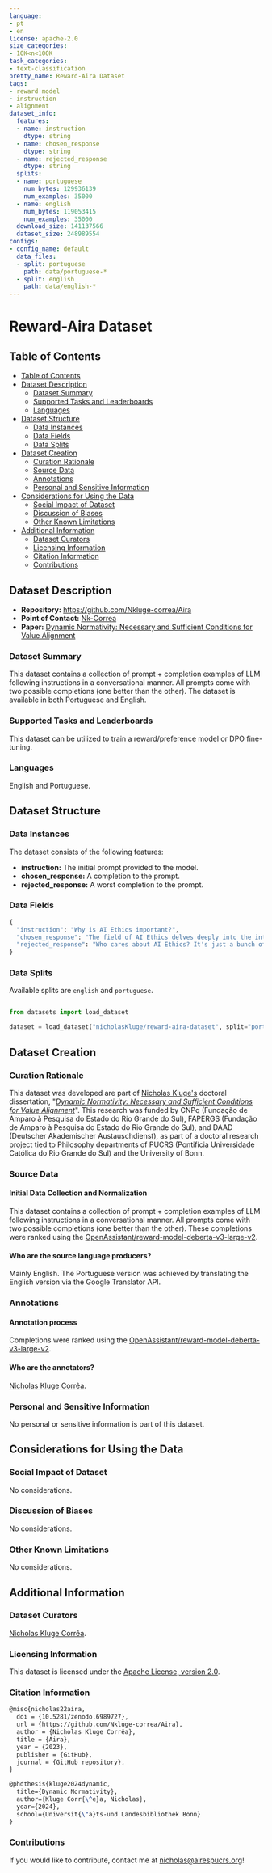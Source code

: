 ```yaml
---
language:
- pt
- en
license: apache-2.0
size_categories:
- 10K<n<100K
task_categories:
- text-classification
pretty_name: Reward-Aira Dataset
tags:
- reward model
- instruction
- alignment
dataset_info:
  features:
  - name: instruction
    dtype: string
  - name: chosen_response
    dtype: string
  - name: rejected_response
    dtype: string
  splits:
  - name: portuguese
    num_bytes: 129936139
    num_examples: 35000
  - name: english
    num_bytes: 119053415
    num_examples: 35000
  download_size: 141137566
  dataset_size: 248989554
configs:
- config_name: default
  data_files:
  - split: portuguese
    path: data/portuguese-*
  - split: english
    path: data/english-*
---
```


# Reward-Aira Dataset

## Table of Contents

- [Table of Contents](#table-of-contents)
- [Dataset Description](#dataset-description)
  - [Dataset Summary](#dataset-summary)
  - [Supported Tasks and Leaderboards](#supported-tasks-and-leaderboards)
  - [Languages](#languages)
- [Dataset Structure](#dataset-structure)
  - [Data Instances](#data-instances)
  - [Data Fields](#data-fields)
  - [Data Splits](#data-splits)
- [Dataset Creation](#dataset-creation)
  - [Curation Rationale](#curation-rationale)
  - [Source Data](#source-data)
  - [Annotations](#annotations)
  - [Personal and Sensitive Information](#personal-and-sensitive-information)
- [Considerations for Using the Data](#considerations-for-using-the-data)
  - [Social Impact of Dataset](#social-impact-of-dataset)
  - [Discussion of Biases](#discussion-of-biases)
  - [Other Known Limitations](#other-known-limitations)
- [Additional Information](#additional-information)
  - [Dataset Curators](#dataset-curators)
  - [Licensing Information](#licensing-information)
  - [Citation Information](#citation-information)
  - [Contributions](#contributions)

## Dataset Description

- **Repository:** https://github.com/Nkluge-correa/Aira
- **Point of Contact:** [Nk-Correa](nicholas@airespucrs.org)
- **Paper:** [Dynamic Normativity: Necessary and Sufficient Conditions for Value Alignment](https://arxiv.org/abs/2406.11039)

### Dataset Summary

This dataset contains a collection of prompt + completion examples of LLM following instructions in a conversational manner. All prompts come with two possible completions (one better than the other). The dataset is available in both Portuguese and English.

### Supported Tasks and Leaderboards

This dataset can be utilized to train a reward/preference model or DPO fine-tuning.

### Languages

English and Portuguese.

## Dataset Structure

### Data Instances

The dataset consists of the following features:

- **instruction:** The initial prompt provided to the model.
- **chosen_response:** A completion to the prompt.
- **rejected_response:** A worst completion to the prompt.

### Data Fields

```python
{
  "instruction": "Why is AI Ethics important?",
  "chosen_response": "The field of AI Ethics delves deeply into the intricate ethical considerations that arise with respect to AI systems. This includes the role of humanity in creating and deploying these systems, as well as the conduct of machines themselves. Broadly speaking, AI Ethics can be divided into two major categories : concerns surrounding the morality of human actions in relation to creating and using AI, and concerns regarding the moral implications of machine behavior.",
  "rejected_response": "Who cares about AI Ethics? It's just a bunch of whining about humans making and using AI and bitching about what the machines do."
}
```

### Data Splits

Available splits are `english` and `portuguese`.

```python

from datasets import load_dataset

dataset = load_dataset("nicholasKluge/reward-aira-dataset", split="portuguese")

```

## Dataset Creation

### Curation Rationale

This dataset was developed are part of [Nicholas Kluge's](https://nkluge-correa.github.io/) doctoral dissertation, "_[Dynamic Normativity: Necessary and Sufficient Conditions for Value Alignment](https://arxiv.org/abs/2406.11039)_". This research was funded by CNPq (Fundação de Amparo à Pesquisa do Estado do Rio Grande do Sul), FAPERGS (Fundação de Amparo à Pesquisa do Estado do Rio Grande do Sul), and DAAD (Deutscher Akademischer Austauschdienst), as part of a doctoral research project tied to Philosophy departments of PUCRS (Pontifícia Universidade Católica do Rio Grande do Sul) and the University of Bonn.

### Source Data

#### Initial Data Collection and Normalization

This dataset contains a collection of prompt + completion examples of LLM following instructions in a conversational manner. All prompts come with two possible completions (one better than the other). These completions were ranked using the [OpenAssistant/reward-model-deberta-v3-large-v2](https://huggingface.co/OpenAssistant/reward-model-deberta-v3-large-v2).

#### Who are the source language producers?

Mainly English. The Portuguese version was achieved by translating the English version via the Google Translator API.

### Annotations

#### Annotation process

Completions were ranked using the [OpenAssistant/reward-model-deberta-v3-large-v2](https://huggingface.co/OpenAssistant/reward-model-deberta-v3-large-v2).

#### Who are the annotators?

[Nicholas Kluge Corrêa](mailto:nicholas@airespucrs.org).

### Personal and Sensitive Information

No personal or sensitive information is part of this dataset.

## Considerations for Using the Data

### Social Impact of Dataset

No considerations.

### Discussion of Biases

No considerations.

### Other Known Limitations

No considerations.

## Additional Information

### Dataset Curators

[Nicholas Kluge Corrêa](mailto:nicholas@airespucrs.org).

### Licensing Information

This dataset is licensed under the [Apache License, version 2.0](LICENSE).

### Citation Information

```latex
@misc{nicholas22aira,
  doi = {10.5281/zenodo.6989727},
  url = {https://github.com/Nkluge-correa/Aira},
  author = {Nicholas Kluge Corrêa},
  title = {Aira},
  year = {2023},
  publisher = {GitHub},
  journal = {GitHub repository},
}

@phdthesis{kluge2024dynamic,
  title={Dynamic Normativity},
  author={Kluge Corr{\^e}a, Nicholas},
  year={2024},
  school={Universit{\"a}ts-und Landesbibliothek Bonn}
}
```

### Contributions

If you would like to contribute, contact me at [nicholas@airespucrs.org](mailto:nicholas@airespucrs.org)!
